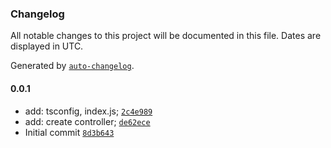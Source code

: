 ### Changelog

All notable changes to this project will be documented in this file. Dates are displayed in UTC.

Generated by [`auto-changelog`](https://github.com/CookPete/auto-changelog).

#### 0.0.1

- add: tsconfig, index.js; [`2c4e989`](https://github.com/EduardBalev/var-gen-lib/commit/2c4e98999d49453cc5b2a1268d28deac2242e883)
- add: create controller; [`de62ece`](https://github.com/EduardBalev/var-gen-lib/commit/de62ece004f542dbf1e405dd4c14b9e20155cbd1)
- Initial commit [`8d3b643`](https://github.com/EduardBalev/var-gen-lib/commit/8d3b6439df5bb2a4089b97b0a7396e7300c12c43)
